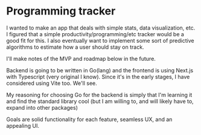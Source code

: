 # Programming tracker

I wanted to make an app that deals with simple stats, data visualization, etc. I figured that a simple productivity/programming/etc tracker would be a good fit for this. I also eventually want to implement some sort of predictive algorithms to estimate how a user should stay on track. 

I'll make notes of the MVP and roadmap below in the future.

Backend is going to be written in Go(lang) and the frontend is using Next.js with Typescript (very original I know). Since it's in the early stages, I have considered using Vite too. We'll see. 

My reasoning for choosing Go for the backend is simply that I'm learning it and find the standard library cool (but I am willing to, and will likely have to, expand into other packages)

Goals are solid functionality for each feature, seamless UX, and an appealing UI. 